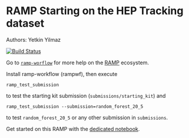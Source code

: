 # RAMP Starting on the HEP Tracking dataset

Authors: Yetkin Yilmaz

[![Build Status](https://travis-ci.org/ramp-kits/HEP_tracking.svg?branch=master)](https://travis-ci.org/ramp-kits/HEP_tracking)

Go to [`ramp-worflow`](https://github.com/paris-saclay-cds/ramp-workflow) for more help on the [RAMP](http:www.ramp.studio) ecosystem.

Install ramp-workflow (rampwf), then execute

```
ramp_test_submission
```

to test the starting kit submission (`submissions/starting_kit`) and

```
ramp_test_submission --submission=random_forest_20_5
```

to test `random_forest_20_5` or any other submission in `submissions`.

Get started on this RAMP with the [dedicated notebook](HEP_tracking_starting_kit.ipynb).
